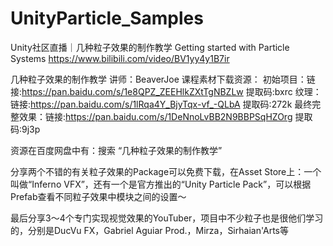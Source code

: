 # UnityParticle_Samples

Unity社区直播｜几种粒子效果的制作教学 Getting started with Particle Systems
https://www.bilibili.com/video/BV1yy4y1B7ir


几种粒子效果的制作教学 讲师：BeaverJoe
课程素材下载资源：
初始项目：链接:https://pan.baidu.com/s/1e8QPZ_ZEEHlkZXtTgNBZLw 提取码:bxrc
纹理：链接:https://pan.baidu.com/s/1lRqa4Y_BjyTqx-vf_-QLbA 提取码:272k
最终完整效果：链接:https://pan.baidu.com/s/1DeNnoLvBB2N9BBPSqHZOrg 提取码:9j3p


资源在百度网盘中有：搜索  “几种粒子效果的制作教学”

分享两个不错的有关粒子效果的Package可以免费下载，在Asset Store上：一个叫做“Inferno VFX”，还有一个是官方推出的“Unity Particle Pack”，可以根据Prefab查看不同粒子效果中模块之间的设置～

最后分享3～4个专门实现视觉效果的YouTuber，项目中不少粒子也是很他们学习的，分别是DucVu FX，Gabriel Aguiar Prod.，Mirza，Sirhaian'Arts等